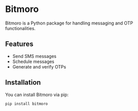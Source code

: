 # Bitmoro

Bitmoro is a Python package for handling messaging and OTP functionalities.

## Features

- Send SMS messages
- Schedule messages
- Generate and verify OTPs

## Installation

You can install Bitmoro via pip:

```bash
pip install bitmoro